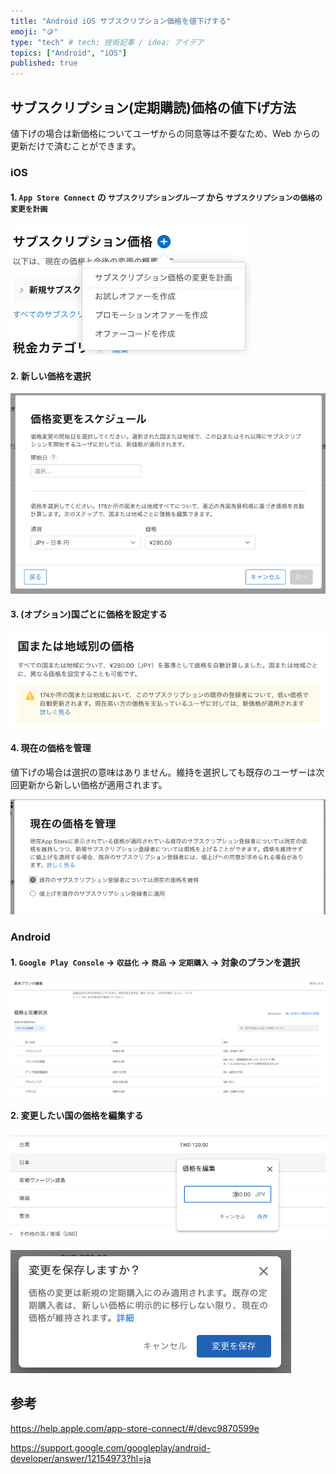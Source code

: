 ```yaml
---
title: "Android iOS サブスクリプション価格を値下げする"
emoji: "🪙"
type: "tech" # tech: 技術記事 / idea: アイデア
topics: ["Android", "iOS"]
published: true
---
```


## サブスクリプション(定期購読)価格の値下げ方法

値下げの場合は新価格についてユーザからの同意等は不要なため、Web からの更新だけで済むことができます。

### iOS

#### 1. `App Store Connect` の `サブスクリプショングループ` から `サブスクリプションの価格の変更を計画`

![](/images/price-down-subscription/ios_price_down_subscription_1.png)

#### 2. 新しい価格を選択

![](/images/price-down-subscription/ios_price_down_subscription_2.png)

#### 3. (オプション)国ごとに価格を設定する

![](/images/price-down-subscription/ios_price_down_subscription_3.png)

#### 4. 現在の価格を管理

値下げの場合は選択の意味はありません。維持を選択しても既存のユーザーは次回更新から新しい価格が適用されます。

![](/images/price-down-subscription/ios_price_down_subscription_4.png)

### Android

#### 1. `Google Play Console` -> `収益化` -> `商品` -> `定期購入` -> 対象のプランを選択

![](/images/price-down-subscription/android_price_down_subscription_1.png)

#### 2. 変更したい国の価格を編集する

![](/images/price-down-subscription/android_price_down_subscription_2.png)

![](/images/price-down-subscription/android_price_down_subscription_3.png)

## 参考

https://help.apple.com/app-store-connect/#/devc9870599e

https://support.google.com/googleplay/android-developer/answer/12154973?hl=ja
